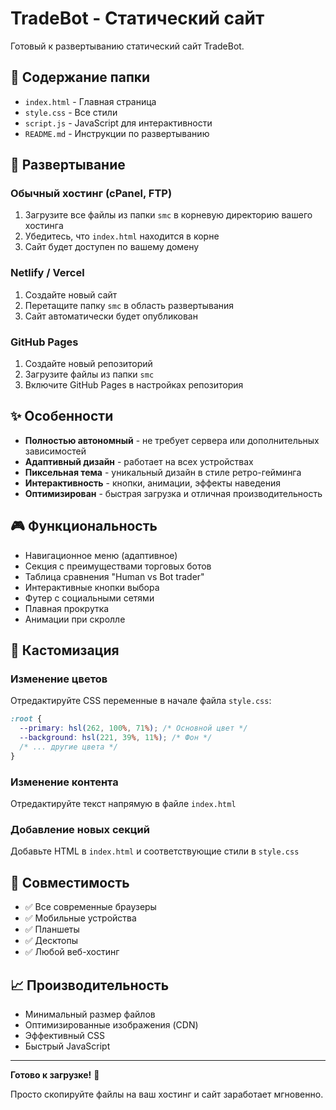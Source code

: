 # TradeBot - Статический сайт

Готовый к развертыванию статический сайт TradeBot.

## 📁 Содержание папки

- `index.html` - Главная страница
- `style.css` - Все стили
- `script.js` - JavaScript для интерактивности
- `README.md` - Инструкции по развертыванию

## 🚀 Развертывание

### Обычный хостинг (cPanel, FTP)

1. Загрузите все файлы из папки `smc` в корневую директорию вашего хостинга
2. Убедитесь, что `index.html` находится в корне
3. Сайт будет доступен по вашему домену

### Netlify / Vercel

1. Создайте новый сайт
2. Перетащите папку `smc` в область развертывания
3. Сайт автоматически будет опубликован

### GitHub Pages

1. Создайте новый репозиторий
2. Загрузите файлы из папки `smc`
3. Включите GitHub Pages в настройках репозитория

## ✨ Особенности

- **Полностью автономный** - не требует сервера или дополнительных зависимостей
- **Адаптивный дизайн** - работает на всех устройствах
- **Пиксельная тема** - уникальный дизайн в стиле ретро-гейминга
- **Интерактивность** - кнопки, анимации, эффекты наведения
- **Оптимизирован** - быстрая загрузка и отличная производительность

## 🎮 Функциональность

- Навигационное меню (адаптивное)
- Секция с преимуществами торговых ботов
- Таблица сравнения "Human vs Bot trader"
- Интерактивные кнопки выбора
- Футер с социальными сетями
- Плавная прокрутка
- Анимации при скролле

## 🔧 Кастомизация

### Изменение цветов

Отредактируйте CSS переменные в начале файла `style.css`:

```css
:root {
  --primary: hsl(262, 100%, 71%); /* Основной цвет */
  --background: hsl(221, 39%, 11%); /* Фон */
  /* ... другие цвета */
}
```

### Изменение контента

Отредактируйте текст напрямую в файле `index.html`

### Добавление новых секций

Добавьте HTML в `index.html` и соответствующие стили в `style.css`

## 📱 Совместимость

- ✅ Все современные браузеры
- ✅ Мобильные устройства
- ✅ Планшеты
- ✅ Десктопы
- ✅ Любой веб-хостинг

## 📈 Производительность

- Минимальный размер файлов
- Оптимизированные изображения (CDN)
- Эффективный CSS
- Быстрый JavaScript

---

**Готово к загрузке!** 🎉

Просто скопируйте файлы на ваш хостинг и сайт заработает мгновенно.
